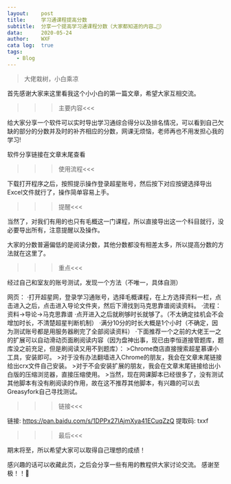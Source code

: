 ```yaml
---
layout:    post
title:     学习通课程提高分数
subtitle:  分享一个提高学习通课程分数（大家都知道的内容…🙈）
data:      2020-05-24
author:    WXF
cata log:  true
tags:      
   - Blog
---
```


>大佬栽树，小白乘凉

首先感谢大家来这里看我这个小小白的第一篇文章，希望大家互相交流。

 >>>主要内容<<<
  
 给大家分享一个软件可以实时导出学习通综合得分以及排名情况，可以看到自己欠缺的部分的分数并及时的补齐相应的分数，网课无烦恼，老师再也不用发担心我的学习!
  
 软件分享链接在文章末尾查看
 
 >>>使用流程<<<
 
 下载打开程序之后，按照提示操作登录超星账号，然后按下对应按键选择导出Excel文件就行了，操作简单容易上手。
 
 >>>提醒<<<
 
 当然了，对我们有用的也只有毛概这一门课程，所以直接导出这一个科目就行，没必要导出所有，注意提醒以及操作。
 
 大家的分数普遍偏低的是阅读分数，其他分数都没有相差太多，所以提高分数的方法就在这里了。
 
 >>>重点<<<
 
 经过自己和室友的账号测试，发现一个方法（不唯一，具体自测）
 
 网页：
      ·打开超星网，登录学习通账号，选择毛概课程，在上方选择资料一栏，点击进入之后，点击进入导论文件夹，然后下滑找到马克思靠谱阅读资料。
      ·流程：资料->导论->马克思靠谱
      ·点开进入之后就刷够时长就够了。（不太确定挂机会不会增加时长，不清楚超星判断机制）
      ·满分10分的时长大概是1个小时（不确定，因为测试账号都是用服务器刷完了全部阅读资料）
      ·下面推荐一个之前的大佬王一之的扩展可以自动滑动页面刷阅读内容（因为盘神出事，现已由李恒道接管题库，题库没之前充足，但是刷阅读又用不到题库）：
        >Chrome商店直接搜索超星慕课小工具，安装即可。
        >对于没有办法翻墙进入Chrome的朋友，我会在文章末尾链接给出crx文件自己安装。
        >对于不会安装扩展的朋友，我会在文章末尾链接给出小白版的压缩浏览器，直接压缩使用。
        >当然，现在网课脚本已经很多了，没有测试其他脚本有没有刷阅读的作用，故在这不推荐其他脚本，有兴趣的可以去Greasyfork自己寻找测试。
  
  >>>链接<<<
  
  链接: https://pan.baidu.com/s/1DPPx27IAjmXya41ECuqZzQ 
  提取码: txxf
  
  >>>最后<<<
  
  期末将至，所以希望大家可以取得自己理想的成绩！
  
  
  感兴趣的话可以收藏此页，之后会分享一些有用的教程供大家讨论交流。
  感谢至极！！🙈
  
      
